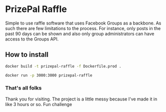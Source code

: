 # PrizePal Raffle

Simple to use raffle software that uses Facebook Groups as a backbone. As such there are few limitations to the process. For instance, only posts in the past 90 days can be shown and also only group administrators can have access to the Groups API.

## How to install

```bash
docker build -t prizepal-raffle -f Dockerfile.prod .
```

```bash
docker run -p 3000:3000 prizepal-raffle
```

### That's all folks

Thank you for visiting. The project is a little messy because I've made it in like 3 hours or so. Fun challenge
